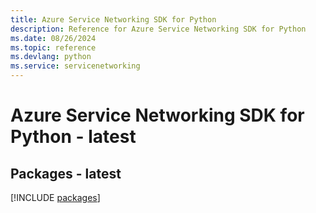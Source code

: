 ```yaml
---
title: Azure Service Networking SDK for Python
description: Reference for Azure Service Networking SDK for Python
ms.date: 08/26/2024
ms.topic: reference
ms.devlang: python
ms.service: servicenetworking
---
```

# Azure Service Networking SDK for Python - latest
## Packages - latest
[!INCLUDE [packages](service-networking-index.md)]